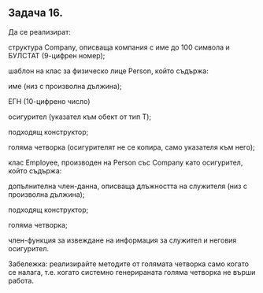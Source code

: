 ## Задача 16. 

Да се реализират:

структура Company, описваща компания с име до 100 символа и БУЛСТАТ (9-цифрен номер);

шаблон на клас за физическо лице Person<T>, който съдържа:

име (низ с произволна дължина);

ЕГН (10-цифрено число)

осигурител (указател към обект от тип T);

подходящ конструктор;

голяма четворка (осигурителят не се копира, само указателя към него);

клас Employee, производен на Person със Company като осигурител, който съдържа:

допълнителна член-данна, описваща длъжността на служителя (низ с произволна дължина);

подходящ конструктор;

голяма четворка;

член-функция за извеждане на информация за служител и неговия осигурител.

Забележка: реализирайте методите от голямата четворка само когато се налага, т.е. когато системно генерираната голяма четворка не върши работа.

